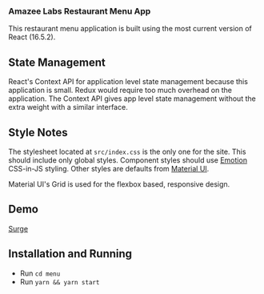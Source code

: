 ### Amazee Labs Restaurant Menu App
This restaurant menu application is built using the most current version of React (16.5.2).

## State Management
React's Context API for application level state management because this application is small. Redux would require too much overhead on the application. The Context API gives app level state management without the extra weight with a similar interface. 

## Style Notes
The stylesheet located at `src/index.css` is the only one for the site. This should include only global styles. Component styles should use [Emotion](https://emotion.sh/) CSS-in-JS styling. Other styles are defaults from [Material UI](https://material-ui.com/).

Material UI's Grid is used for the flexbox based, responsive design. 

## Demo
[Surge](https://observant-attack.surge.sh)

## Installation and Running
* Run `cd menu`
* Run `yarn && yarn start`
